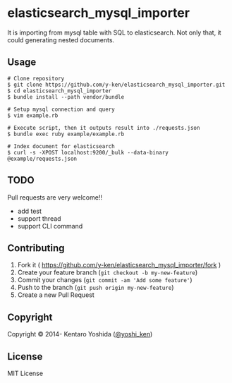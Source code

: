 # elasticsearch_mysql_importer

It is importing from mysql table with SQL to elasticsearch. Not only that, it could generating nested documents.

## Usage

    # Clone repository
    $ git clone https://github.com/y-ken/elasticsearch_mysql_importer.git
    $ cd elasticsearch_mysql_importer
    $ bundle install --path vendor/bundle
    
    # Setup mysql connection and query
    $ vim example.rb
    
    # Execute script, then it outputs result into ./requests.json
    $ bundle exec ruby example/example.rb 
    
    # Index document for elasticsearch
    $ curl -s -XPOST localhost:9200/_bulk --data-binary @example/requests.json

## TODO

Pull requests are very welcome!!

* add test
* support thread
* support CLI command

## Contributing

1. Fork it ( https://github.com/y-ken/elasticsearch_mysql_importer/fork )
2. Create your feature branch (`git checkout -b my-new-feature`)
3. Commit your changes (`git commit -am 'Add some feature'`)
4. Push to the branch (`git push origin my-new-feature`)
5. Create a new Pull Request

## Copyright

Copyright © 2014- Kentaro Yoshida ([@yoshi_ken](https://twitter.com/yoshi_ken))

## License

MIT License
